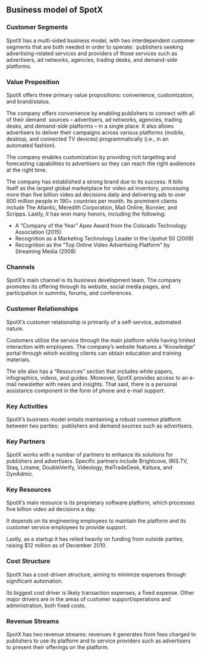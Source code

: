 Business model of SpotX
-----------------------

 ### Customer Segments

 SpotX has a multi-sided business model, with two interdependent customer segments that are both needed in order to operate:  publishers seeking advertising-related services and providers of those services such as advertisers, ad networks, agencies, trading desks, and demand-side platforms.

 ### Value Proposition

 SpotX offers three primary value propositions: convenience, customization, and brand/status.

 The company offers convenience by enabling publishers to connect with all of their demand  sources – advertisers, ad networks, agencies, trading desks, and demand-side platforms – in a single place. It also allows advertisers to deliver their campaigns across various platforms (mobile, desktop, and connected TV devices) programmatically (i.e., in an automated fashion).

 The company enables customization by providing rich targeting and forecasting capabilities to advertisers so they can reach the right audiences at the right time.

 The company has established a strong brand due to its success. It bills itself as the largest global marketplace for video ad inventory, processing more than five billion video ad decisions daily and delivering ads to over 600 million people in 190+ countries per month. Its prominent clients include The Atlantic, Meredith Corporation, Mail Online, Bonnier, and Scripps. Lastly, it has won many honors, including the following:

  * A “Company of the Year” Apex Award from the Colorado Technology Association (2015)
 * Recognition as a Marketing Technology Leader in the Upshot 50 (2009)
 * Recognition as the “Top Online Video Advertising Platform” by Streaming Media (2008)
  ### Channels

 SpotX’s main channel is its business development team. The company promotes its offering through its website, social media pages, and participation in summits, forums, and conferences.

 ### Customer Relationships

 SpotX’s customer relationship is primarily of a self-service, automated nature.

 Customers utilize the service through the main platform while having limited interaction with employees. The company’s website features a “Knowledge” portal through which existing clients can obtain education and training materials.

 The site also has a “Resources” section that includes white papers, infographics, videos, and guides. Moreover, SpotX provides access to an e-mail newsletter with news and insights. That said, there is a personal assistance component in the form of phone and e-mail support.

 ### Key Activities

 SpotX’s business model entails maintaining a robust common platform between two parties:  publishers and demand sources such as advertisers.

 ### Key Partners

 SpotX works with a number of partners to enhance its solutions for publishers and advertisers. Specific partners include Brightcove, IRIS.TV, Staq, Lotame, DoubleVerify, Videology, theTradeDesk, Kaltura, and DynAdmic.

 ### Key Resources

 SpotX’s main resource is its proprietary software platform, which processes five billion video ad decisions a day.

 It depends on its engineering employees to maintain the platform and its customer service employees to provide support.

 Lastly, as a startup it has relied heavily on funding from outside parties, raising $12 million as of December 2010.

 ### Cost Structure

 SpotX has a cost-driven structure, aiming to minimize expenses through significant automation.

 Its biggest cost driver is likely transaction expenses, a fixed expense. Other major drivers are in the areas of customer support/operations and administration, both fixed costs.

 ### Revenue Streams

 SpotX has two revenue streams: revenues it generates from fees charged to publishers to use its platform and to service providers such as advertisers to present their offerings on the platform.